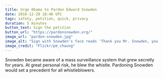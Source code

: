 ```yaml
---
title: Urge Obama to Pardon Edward Snowden
date: 2016-12-20 18:46 UTC
tags: safety, petition, quick, privacy
duration: 5 minutes
button_text: Sign the petition
button_url: "https://pardonsnowden.org/"
image_url: "pardon-snowden.jpg"
image_alt: "Sign with Snowden's face reads 'Thank you Mr. Snowden, you are a hero'"
image_credit: "Flickr/pm_chaung"
---
```


Snowden became aware of a mass surveillance system that grew secretly for years.
At great personal risk, he blew the whistle. Pardoning Snowden would set a
precedent for all whistleblowers.
